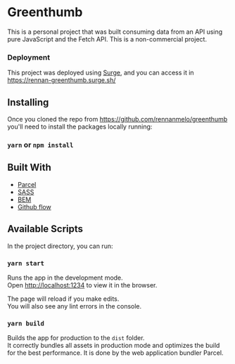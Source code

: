 # Greenthumb

This is a personal project that was built consuming data from an API using pure JavaScript and the Fetch API. This is a non-commercial project.

### Deployment

This project was deployed using [Surge](https://surge.sh/), and you can access it in https://rennan-greenthumb.surge.sh/

## Installing

Once you cloned the repo from https://github.com/rennanmelo/greenthumb you'll need to install the packages locally running:

### `yarn` or `npm install`

## Built With

- [Parcel](https://parceljs.org/)
- [SASS](https://sass-lang.com/)
- [BEM](http://getbem.com/introduction/)
- [Github flow](https://medium.com/@patrickporto/4-branching-workflows-for-git-30d0aaee7bf)

## Available Scripts

In the project directory, you can run:

### `yarn start`

Runs the app in the development mode.\
Open [http://localhost:1234](http://localhost:1234) to view it in the browser.

The page will reload if you make edits.\
You will also see any lint errors in the console.

### `yarn build`

Builds the app for production to the `dist` folder.\
It correctly bundles all assets in production mode and optimizes the build for the best performance. It is done by the web application bundler Parcel.
